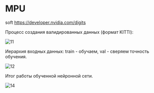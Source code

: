 # MPU
soft
https://developer.nvidia.com/digits

Процесс создания валидированных данных (формат KITTI):

![11](https://user-images.githubusercontent.com/87875395/148656851-3fb8c981-aee2-4207-825c-60edd9d4ecc5.png)

Иерархия входных данных:
train - обучаем, val - сверяем точность обучения.

![12](https://user-images.githubusercontent.com/87875395/148656924-556671e0-fd4b-43d2-a244-eef5cd3af320.png)

Итог работы обученной нейронной сети.

![14](https://user-images.githubusercontent.com/87875395/148656967-8d5d2c93-6111-44cf-a731-bad7cdabb406.png)
